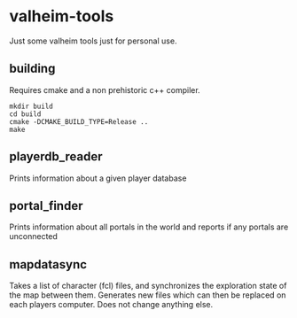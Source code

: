 # valheim-tools
Just some valheim tools just for personal use.

## building

Requires cmake and a non prehistoric c++ compiler.

```
mkdir build
cd build
cmake -DCMAKE_BUILD_TYPE=Release ..
make
```

## playerdb_reader
Prints information about a given player database

## portal_finder
Prints information about all portals in the world and reports if any portals are unconnected

## mapdatasync
Takes a list of character (fcl) files, and synchronizes the exploration state of the map between them. 
Generates new files which can then be replaced on each players computer.
Does not change anything else.